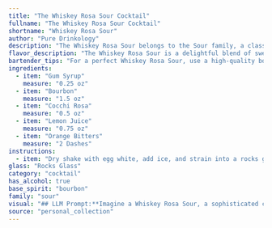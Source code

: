 ```yaml
---
title: "The Whiskey Rosa Sour Cocktail"
fullname: "The Whiskey Rosa Sour Cocktail"
shortname: "Whiskey Rosa Sour"
author: "Pure Drinkology"
description: "The Whiskey Rosa Sour belongs to the Sour family, a classic cocktail category characterized by a base spirit, citrus juice, and sweetener.  This particular twist draws inspiration from the classic Whiskey Sour, substituting traditional sugar with Gum Syrup and adding the floral and slightly bitter notes of Cocchi Rosa. "
flavor_description: "The Whiskey Rosa Sour is a delightful blend of sweet and tart with a floral edge. The Bourbon provides a warm, robust base, while the Cocchi Rosa adds a delicate, rose-infused sweetness.  Lemon juice brings a bright acidity, balanced by the subtle bitterness of orange bitters.  The gum syrup adds a touch of velvety texture, creating a smooth, well-rounded cocktail. "
bartender_tips: "For a perfect Whiskey Rosa Sour, use a high-quality bourbon and fresh lemon juice. Shake vigorously with ice to chill and emulsify the ingredients. The gum syrup adds body and sweetness, so adjust it to your preference. A dash of orange bitters elevates the flavor profile. Finally, strain into a chilled coupe glass and garnish with a lemon twist for a beautiful and delicious cocktail. "
ingredients:
  - item: "Gum Syrup"
    measure: "0.25 oz"
  - item: "Bourbon"
    measure: "1.5 oz"
  - item: "Cocchi Rosa"
    measure: "0.5 oz"
  - item: "Lemon Juice"
    measure: "0.75 oz"
  - item: "Orange Bitters"
    measure: "2 Dashes"
instructions:
  - item: "Dry shake with egg white, add ice, and strain into a rocks glass."
glass: "Rocks Glass"
category: "cocktail"
has_alcohol: true
base_spirit: "bourbon"
family: "sour"
visual: "## LLM Prompt:**Imagine a Whiskey Rosa Sour, a sophisticated cocktail that embodies the essence of both citrus and floral notes.  Describe its appearance, paying attention to the following details:*** **Color:** Is it a deep amber, a vibrant pink, or something in between? How does the light play off the surface?* **Texture:** Is it smooth and silky, or does it have a slight froth on top? What about any remaining ice cubes?* **Garnish:**  Does the glass have a simple orange twist, a delicate lemon wheel, or something more unique?  How does the garnish interact with the rest of the drink?* **Overall aesthetic:**  Is the cocktail elegant and refined, or playful and vibrant?  Does it evoke a specific mood or feeling? **Focus on using vivid imagery and evocative language to paint a picture of the Whiskey Rosa Sour's appearance.  Please provide a detailed description that a reader can truly visualize.** "
source: "personal_collection"
---
```


